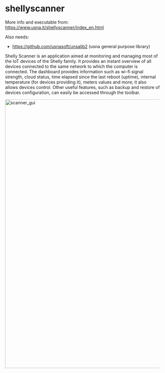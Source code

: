 # shellyscanner

More info and executable from: https://www.usna.it/shellyscanner/index_en.html

Also needs:
- https://github.com/usnasoft/unsalib2 (usna general purpose library)

Shelly Scanner is an application aimed at monitoring and managing most of the IoT devices of the Shelly family. It provides an instant overview of all devices connected to the same network to which the computer is connected. The dashboard provides information such as wi-fi signal strength, cloud status, time elapsed since the last reboot (uptime), internal temperature (for devices providing it), meters values and more; it also allows devices control. Other useful features, such as backup and restore of devices configuration, can easily be accessed through the toolbar.

<img width="1343" height="875" alt="scanner_gui" src="https://github.com/user-attachments/assets/97c5295b-184c-405a-8239-141b49480f4d" />
